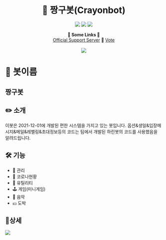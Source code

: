 <h1 align="center">🤖 짱구봇(Crayonbot)</h1>
<p align="center">
    <a href="https://koreanbots.dev/bots/933204352645103647" target="_blank"><img src="https://koreanbots.dev/api/widget/bots/status/933204352645103647.svg?scale=1.0"></a>
    <a href="https://koreanbots.dev/bots/933204352645103647" target="_blank"><img src="https://koreanbots.dev/api/widget/bots/servers/933204352645103647.svg?scale=1.0"></a>
    <a href="https://koreanbots.dev/bots/933204352645103647/vote" target="_blank"><img src="https://koreanbots.dev/api/widget/bots/votes/933204352645103647.svg?scale=1.0"></a>
</p>
<p align="center">
  <b>🔗 Some Links 🔗</b><br>
  <a href="https://discord.gg/Jk6VRvsnqa">Official Support Server</a> 🔗
  <a href="https://koreanbots.dev/bots/915546504054333450/vote">Vote</a>
  <br><br>
  <img src="https://cdn.discordapp.com/attachments/915556934977998879/915638949031055390/93b162fb8e850c1a.png">
</p>

# 📜 봇이름

## 짱구봇

## ✏️ 소개

이봇은 2021-12-01에 개발된 편한 시스템을 가지고 있는 봇입니다.
옵션&생일&입장메시지&메일&레벨링&초대정보등의 코드는 팀에서 개발된
하린봇의 코드를 사용했음을 알려드립니다.

## 🛠️ 기능

- 🔰 관리
- 🧬 코로나현황
- 🧰 유틸리티
- 🕹️ 게임(미니게임)
- 🎵 음악
-  💴 도박
## 📌상세

<img src="https://media.discordapp.net/attachments/921555509935480853/933213678784901150/f8e8f8a4d6861efe.png?width=1000&height=2000">
